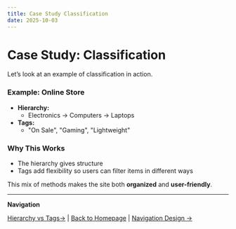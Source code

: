 ```yaml
---
title: Case Study Classification
date: 2025-10-03
---
```

# Case Study: Classification

Let’s look at an example of classification in action.

### Example: Online Store
- **Hierarchy:**  
  - Electronics → Computers → Laptops  
- **Tags:**  
  - "On Sale", "Gaming", "Lightweight"  

### Why This Works
- The hierarchy gives structure  
- Tags add flexibility so users can filter items in different ways  

This mix of methods makes the site both **organized** and **user-friendly**.

---

**Navigation**  

 [Hierarchy vs Tags→](page14-hierarchy-vs-tags.md) | [Back to Homepage](../index.md) | [Navigation Design →](page16-navigation-design.md)